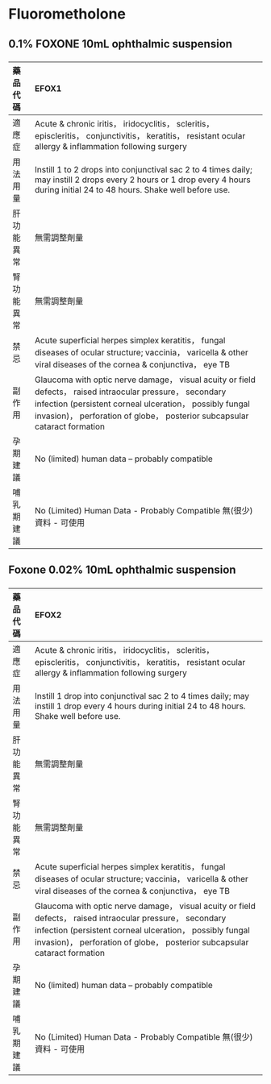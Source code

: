 # Fluorometholone

## 0.1% FOXONE 10mL ophthalmic suspension

##### 

| 藥品代碼   | EFOX1                                                                                                                                                                                                                                              |
|:-----------|:---------------------------------------------------------------------------------------------------------------------------------------------------------------------------------------------------------------------------------------------------|
| 適應症     | Acute & chronic iritis， iridocyclitis， scleritis， episcleritis， conjunctivitis， keratitis， resistant ocular allergy & inflammation following surgery                                                                                         |
| 用法用量   | Instill 1 to 2 drops into conjunctival sac 2 to 4 times daily; may instill 2 drops every 2 hours or 1 drop every 4 hours during initial 24 to 48 hours. Shake well before use.                                                                     |
| 肝功能異常 | 無需調整劑量                                                                                                                                                                                                                                       |
| 腎功能異常 | 無需調整劑量                                                                                                                                                                                                                                       |
| 禁忌       | Acute superficial herpes simplex keratitis， fungal diseases of ocular structure; vaccinia， varicella & other viral diseases of the cornea & conjunctiva， eye TB                                                                                 |
| 副作用     | Glaucoma with optic nerve damage， visual acuity or field defects， raised intraocular pressure， secondary infection (persistent corneal ulceration， possibly fungal invasion)， perforation of globe， posterior subcapsular cataract formation |
| 孕期建議   | No (limited) human data – probably compatible                                                                                                                                                                                                      |
| 哺乳期建議 | No (Limited) Human Data - Probably Compatible 無(很少)資料 - 可使用                                                                                                                                                                                |

## Foxone 0.02% 10mL ophthalmic suspension

##### 

| 藥品代碼   | EFOX2                                                                                                                                                                                                                                              |
|:-----------|:---------------------------------------------------------------------------------------------------------------------------------------------------------------------------------------------------------------------------------------------------|
| 適應症     | Acute & chronic iritis， iridocyclitis， scleritis， episcleritis， conjunctivitis， keratitis， resistant ocular allergy & inflammation following surgery                                                                                         |
| 用法用量   | Instill 1 drop into conjunctival sac 2 to 4 times daily; may instill 1 drop every 4 hours during initial 24 to 48 hours. Shake well before use.                                                                                                    |
| 肝功能異常 | 無需調整劑量                                                                                                                                                                                                                                       |
| 腎功能異常 | 無需調整劑量                                                                                                                                                                                                                                       |
| 禁忌       | Acute superficial herpes simplex keratitis， fungal diseases of ocular structure; vaccinia， varicella & other viral diseases of the cornea & conjunctiva， eye TB                                                                                 |
| 副作用     | Glaucoma with optic nerve damage， visual acuity or field defects， raised intraocular pressure， secondary infection (persistent corneal ulceration， possibly fungal invasion)， perforation of globe， posterior subcapsular cataract formation |
| 孕期建議   | No (limited) human data – probably compatible                                                                                                                                                                                                      |
| 哺乳期建議 | No (Limited) Human Data - Probably Compatible 無(很少)資料 - 可使用                                                                                                                                                                                |

